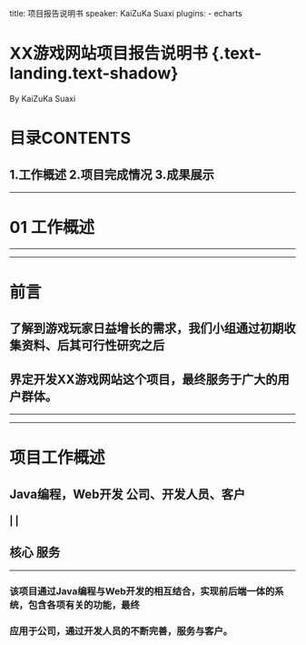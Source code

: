 title: 项目报告说明书
speaker: KaiZuKa Suaxi
plugins:
    - echarts

<slide class="bg-black-blue aligncenter" image="https://source.unsplash.com/C1HhAQrbykQ/ .dark">

# XX游戏网站项目报告说明书 {.text-landing.text-shadow}
By KaiZuKa Suaxi 
<!--[:fa-github: Github](https://github.com/ksky521/nodeppt){.button.ghost} -->
# 目录CONTENTS
1.工作概述
2.项目完成情况
3.成果展示
---
---


#   01 工作概述
---
---

#           前言
## 了解到游戏玩家日益增长的需求，我们小组通过初期收集资料、后其可行性研究之后
##       界定开发XX游戏网站这个项目，最终服务于广大的用户群体。
---
---

# 项目工作概述
## Java编程，Web开发       公司、开发人员、客户
###       |                          |
##       核心                       服务
---
### 该项目通过Java编程与Web开发的相互结合，实现前后端一体的系统，包含各项有关的功能，最终
### 应用于公司，通过开发人员的不断完善，服务与客户。    
